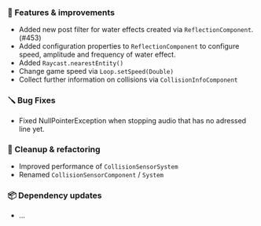 ### 🚀 Features & improvements

- Added new post filter for water effects created via `ReflectionComponent`. (#453)
- Added configuration properties to `ReflectionComponent` to configure speed, amplitude and frequency of water effect.
- Added `Raycast.nearestEntity()`
- Change game speed via `Loop.setSpeed(Double)`
- Collect further information on collisions via `CollisionInfoComponent`

### 🪛 Bug Fixes

- Fixed NullPointerException when stopping audio that has no adressed line yet.

### 🧽 Cleanup & refactoring

- Improved performance of `CollisionSensorSystem`
- Renamed `CollisionSensorComponent` / `System`

### 📦 Dependency updates

- ...